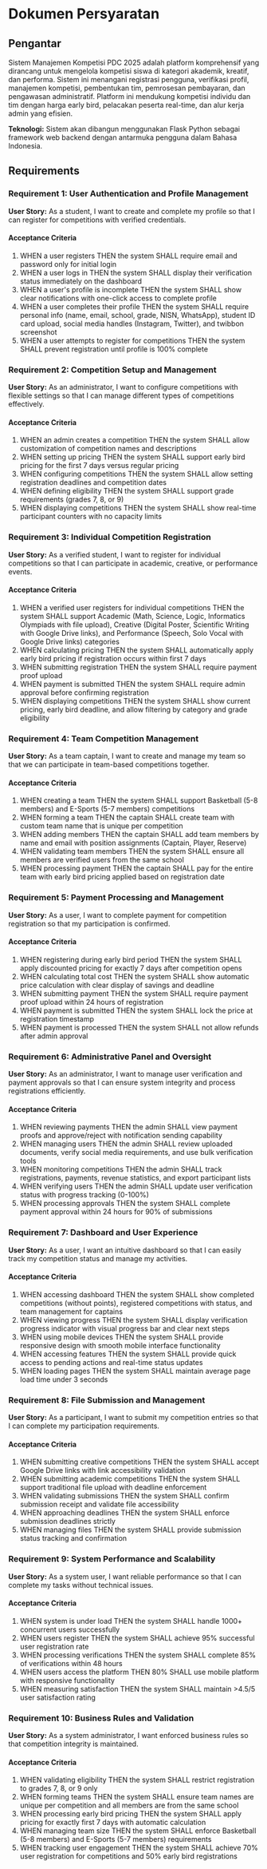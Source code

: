 # Dokumen Persyaratan

## Pengantar

Sistem Manajemen Kompetisi PDC 2025 adalah platform komprehensif yang dirancang untuk mengelola kompetisi siswa di kategori akademik, kreatif, dan performa. Sistem ini menangani registrasi pengguna, verifikasi profil, manajemen kompetisi, pembentukan tim, pemrosesan pembayaran, dan pengawasan administratif. Platform ini mendukung kompetisi individu dan tim dengan harga early bird, pelacakan peserta real-time, dan alur kerja admin yang efisien.

**Teknologi:** Sistem akan dibangun menggunakan Flask Python sebagai framework web backend dengan antarmuka pengguna dalam Bahasa Indonesia.

## Requirements

### Requirement 1: User Authentication and Profile Management

**User Story:** As a student, I want to create and complete my profile so that I can register for competitions with verified credentials.

#### Acceptance Criteria

1. WHEN a user registers THEN the system SHALL require email and password only for initial login
2. WHEN a user logs in THEN the system SHALL display their verification status immediately on the dashboard
3. WHEN a user's profile is incomplete THEN the system SHALL show clear notifications with one-click access to complete profile
4. WHEN a user completes their profile THEN the system SHALL require personal info (name, email, school, grade, NISN, WhatsApp), student ID card upload, social media handles (Instagram, Twitter), and twibbon screenshot
5. WHEN a user attempts to register for competitions THEN the system SHALL prevent registration until profile is 100% complete

### Requirement 2: Competition Setup and Management

**User Story:** As an administrator, I want to configure competitions with flexible settings so that I can manage different types of competitions effectively.

#### Acceptance Criteria

1. WHEN an admin creates a competition THEN the system SHALL allow customization of competition names and descriptions
2. WHEN setting up pricing THEN the system SHALL support early bird pricing for the first 7 days versus regular pricing
3. WHEN configuring competitions THEN the system SHALL allow setting registration deadlines and competition dates
4. WHEN defining eligibility THEN the system SHALL support grade requirements (grades 7, 8, or 9)
5. WHEN displaying competitions THEN the system SHALL show real-time participant counters with no capacity limits

### Requirement 3: Individual Competition Registration

**User Story:** As a verified student, I want to register for individual competitions so that I can participate in academic, creative, or performance events.

#### Acceptance Criteria

1. WHEN a verified user registers for individual competitions THEN the system SHALL support Academic (Math, Science, Logic, Informatics Olympiads with file upload), Creative (Digital Poster, Scientific Writing with Google Drive links), and Performance (Speech, Solo Vocal with Google Drive links) categories
2. WHEN calculating pricing THEN the system SHALL automatically apply early bird pricing if registration occurs within first 7 days
3. WHEN submitting registration THEN the system SHALL require payment proof upload
4. WHEN payment is submitted THEN the system SHALL require admin approval before confirming registration
5. WHEN displaying competitions THEN the system SHALL show current pricing, early bird deadline, and allow filtering by category and grade eligibility

### Requirement 4: Team Competition Management

**User Story:** As a team captain, I want to create and manage my team so that we can participate in team-based competitions together.

#### Acceptance Criteria

1. WHEN creating a team THEN the system SHALL support Basketball (5-8 members) and E-Sports (5-7 members) competitions
2. WHEN forming a team THEN the captain SHALL create team with custom team name that is unique per competition
3. WHEN adding members THEN the captain SHALL add team members by name and email with position assignments (Captain, Player, Reserve)
4. WHEN validating team members THEN the system SHALL ensure all members are verified users from the same school
5. WHEN processing payment THEN the captain SHALL pay for the entire team with early bird pricing applied based on registration date

### Requirement 5: Payment Processing and Management

**User Story:** As a user, I want to complete payment for competition registration so that my participation is confirmed.

#### Acceptance Criteria

1. WHEN registering during early bird period THEN the system SHALL apply discounted pricing for exactly 7 days after competition opens
2. WHEN calculating total cost THEN the system SHALL show automatic price calculation with clear display of savings and deadline
3. WHEN submitting payment THEN the system SHALL require payment proof upload within 24 hours of registration
4. WHEN payment is submitted THEN the system SHALL lock the price at registration timestamp
5. WHEN payment is processed THEN the system SHALL not allow refunds after admin approval

### Requirement 6: Administrative Panel and Oversight

**User Story:** As an administrator, I want to manage user verification and payment approvals so that I can ensure system integrity and process registrations efficiently.

#### Acceptance Criteria

1. WHEN reviewing payments THEN the admin SHALL view payment proofs and approve/reject with notification sending capability
2. WHEN managing users THEN the admin SHALL review uploaded documents, verify social media requirements, and use bulk verification tools
3. WHEN monitoring competitions THEN the admin SHALL track registrations, payments, revenue statistics, and export participant lists
4. WHEN verifying users THEN the admin SHALL update user verification status with progress tracking (0-100%)
5. WHEN processing approvals THEN the system SHALL complete payment approval within 24 hours for 90% of submissions

### Requirement 7: Dashboard and User Experience

**User Story:** As a user, I want an intuitive dashboard so that I can easily track my competition status and manage my activities.

#### Acceptance Criteria

1. WHEN accessing dashboard THEN the system SHALL show completed competitions (without points), registered competitions with status, and team management for captains
2. WHEN viewing progress THEN the system SHALL display verification progress indicator with visual progress bar and clear next steps
3. WHEN using mobile devices THEN the system SHALL provide responsive design with smooth mobile interface functionality
4. WHEN accessing features THEN the system SHALL provide quick access to pending actions and real-time status updates
5. WHEN loading pages THEN the system SHALL maintain average page load time under 3 seconds

### Requirement 8: File Submission and Management

**User Story:** As a participant, I want to submit my competition entries so that I can complete my participation requirements.

#### Acceptance Criteria

1. WHEN submitting creative competitions THEN the system SHALL accept Google Drive links with link accessibility validation
2. WHEN submitting academic competitions THEN the system SHALL support traditional file upload with deadline enforcement
3. WHEN validating submissions THEN the system SHALL confirm submission receipt and validate file accessibility
4. WHEN approaching deadlines THEN the system SHALL enforce submission deadlines strictly
5. WHEN managing files THEN the system SHALL provide submission status tracking and confirmation

### Requirement 9: System Performance and Scalability

**User Story:** As a system user, I want reliable performance so that I can complete my tasks without technical issues.

#### Acceptance Criteria

1. WHEN system is under load THEN the system SHALL handle 1000+ concurrent users successfully
2. WHEN users register THEN the system SHALL achieve 95% successful user registration rate
3. WHEN processing verifications THEN the system SHALL complete 85% of verifications within 48 hours
4. WHEN users access the platform THEN 80% SHALL use mobile platform with responsive functionality
5. WHEN measuring satisfaction THEN the system SHALL maintain >4.5/5 user satisfaction rating

### Requirement 10: Business Rules and Validation

**User Story:** As a system administrator, I want enforced business rules so that competition integrity is maintained.

#### Acceptance Criteria

1. WHEN validating eligibility THEN the system SHALL restrict registration to grades 7, 8, or 9 only
2. WHEN forming teams THEN the system SHALL ensure team names are unique per competition and all members are from the same school
3. WHEN processing early bird pricing THEN the system SHALL apply pricing for exactly first 7 days with automatic calculation
4. WHEN managing team size THEN the system SHALL enforce Basketball (5-8 members) and E-Sports (5-7 members) requirements
5. WHEN tracking user engagement THEN the system SHALL achieve 70% user registration for competitions and 50% early bird registrations